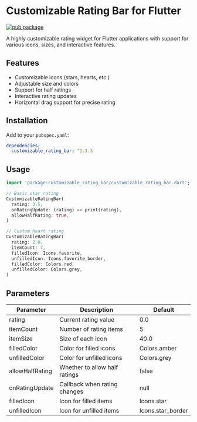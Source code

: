 # Customizable Rating Bar for Flutter

[![pub package](https://img.shields.io/pub/v/customizable_rating_bar.svg)](https://pub.dev/packages/customizable_rating_bar)

A highly customizable rating widget for Flutter applications with support for various icons, sizes, and interactive features.

## Features

- Customizable icons (stars, hearts, etc.)
- Adjustable size and colors
- Support for half ratings
- Interactive rating updates
- Horizontal drag support for precise rating

## Installation

Add to your `pubspec.yaml`:

```yaml
dependencies:
  customizable_rating_bar: ^1.1.3
```

## Usage

```dart
import 'package:customizable_rating_bar/customizable_rating_bar.dart';

// Basic star rating
CustomizableRatingBar(
  rating: 3.5,
  onRatingUpdate: (rating) => print(rating),
  allowHalfRating: true,
)

// Custom heart rating
CustomizableRatingBar(
  rating: 2.0,
  itemCount: 7,
  filledIcon: Icons.favorite,
  unfilledIcon: Icons.favorite_border,
  filledColor: Colors.red,
  unfilledColor: Colors.grey,
)
```

## Parameters

| Parameter         | Description                          | Default       |
|-------------------|--------------------------------------|---------------|
| rating           | Current rating value                | 0.0           |
| itemCount        | Number of rating items              | 5             |
| itemSize         | Size of each icon                   | 40.0          |
| filledColor      | Color for filled icons              | Colors.amber  |
| unfilledColor    | Color for unfilled icons            | Colors.grey   |
| allowHalfRating  | Whether to allow half ratings       | false         |
| onRatingUpdate   | Callback when rating changes        | null          |
| filledIcon       | Icon for filled items               | Icons.star    |
| unfilledIcon     | Icon for unfilled items             | Icons.star_border |#   c u s t o m i z a b l e _ r a t i n g _ b a r 
 
 